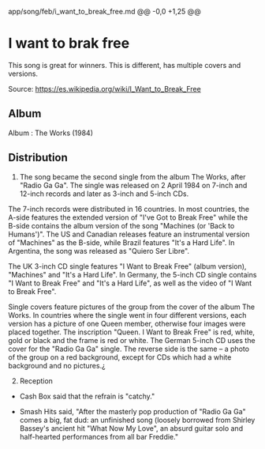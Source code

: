  
app/song/feb/i_want_to_break_free.md
@@ -0,0 +1,25 @@
# I want to brak free

This song is great for winners. This is different, has multiple covers and versions.

Source: https://es.wikipedia.org/wiki/I_Want_to_Break_Free

## Album

Album : The Works (1984)


## Distribution

1. The song became the second single from the album The Works, after "Radio Ga Ga". The single was released on 2 April 1984 on 7-inch and 12-inch records and later as 3-inch and 5-inch CDs.

The 7-inch records were distributed in 16 countries. In most countries, the A-side features the extended version of "I've Got to Break Free" while the B-side contains the album version of the song "Machines (or 'Back to Humans')". The US and Canadian releases feature an instrumental version of "Machines" as the B-side, while Brazil features "It's a Hard Life". In Argentina, the song was released as "Quiero Ser Libre".

The UK 3-inch CD single features "I Want to Break Free" (album version), "Machines" and "It's a Hard Life". In Germany, the 5-inch CD single contains "I Want to Break Free" and "It's a Hard Life", as well as the video of "I Want to Break Free".

Single covers feature pictures of the group from the cover of the album The Works. In countries where the single went in four different versions, each version has a picture of one Queen member, otherwise four images were placed together. The inscription "Queen. I Want to Break Free" is red, white, gold or black and the frame is red or white. The German 5-inch CD uses the cover for the "Radio Ga Ga" single. The reverse side is the same – a photo of the group on a red background, except for CDs which had a white background and no pictures.¿

2. Reception
- Cash Box said that the refrain is "catchy."

- Smash Hits said, "After the masterly pop production of "Radio Ga Ga" comes a big, fat dud: an unfinished song (loosely borrowed from Shirley Bassey's ancient hit "What Now My Love", an absurd guitar solo and half-hearted performances from all bar Freddie."